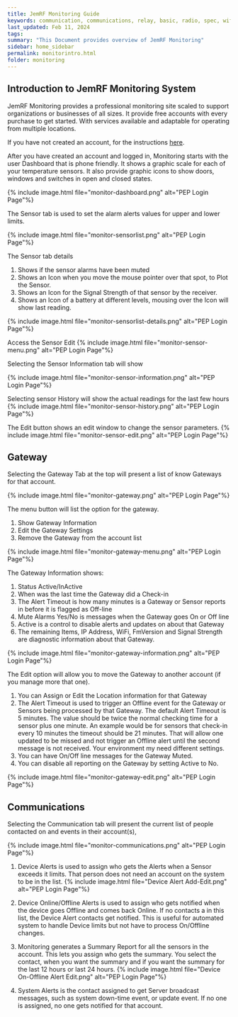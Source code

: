```yaml
---
title: JemRF Monitoring Guide
keywords: communication, communications, relay, basic, radio, spec, wifi, sensor
last_updated: Feb 11, 2024
tags:
summary: "This Document provides overview of JemRF Monitoring"
sidebar: home_sidebar
permalink: monitorintro.html
folder: monitoring
---
```


## Introduction to JemRF Monitoring System
JemRF Monitoring provides a professional monitoring site scaled to support organizations or businesses of all sizes.
It provide free accounts with every purchase to get started. With services available and adaptable for operating from multiple locations.

If you have not created an account, for the instructions [here](jemrfregister.html).

After you have created an account and logged in, Monitoring starts with the user Dashboard that is phone friendly. It shows a graphic scale for each of your temperature sensors. It also provide graphic icons to show doors, windows and switches in open and closed states.

{% include image.html file="monitor-dashboard.png" alt="PEP Login Page"%}

The Sensor tab is used to set the alarm alerts values for upper and lower limits.

{% include image.html file="monitor-sensorlist.png" alt="PEP Login Page"%}

The Sensor tab details
1. Shows if the sensor alarms have been muted
2. Shows an Icon when you move the mouse pointer over that spot, to Plot the Sensor.
3. Shows an Icon for the Signal Strength of that sensor by the receiver.
4. Shows an Icon of a battery at different levels, mousing over the Icon will show last reading.

{% include image.html file="monitor-sensorlist-details.png" alt="PEP Login Page"%}

Access the Sensor Edit
{% include image.html file="monitor-sensor-menu.png" alt="PEP Login Page"%}

Selecting the Sensor Information tab will show

{% include image.html file="monitor-sensor-information.png" alt="PEP Login Page"%}

Selecting sensor History will show the actual readings for the last few hours
{% include image.html file="monitor-sensor-history.png" alt="PEP Login Page"%}

The Edit button shows an edit window to change the sensor parameters.
{% include image.html file="monitor-sensor-edit.png" alt="PEP Login Page"%}

## Gateway

Selecting the Gateway Tab at the top will present a list of know Gateways for that account.

{% include image.html file="monitor-gateway.png" alt="PEP Login Page"%}

The menu button will list the option for the gateway.
1. Show Gateway Information
2. Edit the Gateway Settings
3. Remove the Gateway from the account list

{% include image.html file="monitor-gateway-menu.png" alt="PEP Login Page"%}

The Gateway Information shows:
1. Status Active/InActive
2. When was the last time the Gateway did a Check-in
3. The Alert Timeout is how many minutes is a Gateway or Sensor reports in before it is flagged as Off-line
4. Mute Alarms Yes/No is messages when the Gateway goes On or Off line
5. Active is a control to disable alerts and updates on about that Gateway
6. The remaining Items, IP Address, WiFi, FmVersion and Signal Strength are diagnostic information about that Gateway.

{% include image.html file="monitor-gateway-information.png" alt="PEP Login Page"%}

The Edit option will allow you to move the Gateway to another account (if you manage more that one).
1. You can Assign or Edit the Location information for that Gateway
2. The Alert Timeout is used to trigger an Offline event for the Gateway or Sensors being processed by that Gateway.
The default Alert Timeout is 5 minutes. The value should be twice the normal checking time for a sensor plus one minute.
An example would be for sensors that check-in every 10 minutes the timeout should be 21 minutes. That will allow one
updated to be missed and not trigger an Offline alert until the second message is not received. Your environment my need different settings.
3. You can have On/Off line messages for the Gateway Muted.
4. You can disable all reporting on the Gateway by setting Active to No.

{% include image.html file="monitor-gateway-edit.png" alt="PEP Login Page"%}

## Communications
Selecting the Communication tab will present the current list of people contacted on and events in their account(s),

{% include image.html file="monitor-communications.png" alt="PEP Login Page"%}

1. Device Alerts is used to assign who gets the Alerts when a Sensor exceeds it limits.
That person does not need an account on the system to be in the list.
{% include image.html file="Device Alert Add-Edit.png" alt="PEP Login Page"%}
2. Device Online/Offline Alerts is used to assign who gets notified when the device goes Offline and comes back Online.
If no contacts a in this list, the Device Alert contacts get notified.
This is useful for automated system to handle Device limits but not have to process On/Offline changes.
3. Monitoring generates a Summary Report for all the sensors in the account. This lets you assign who gets the summary.
You select the contact, when you want the summary and if you want the summary for the last 12 hours or last 24 hours.
{% include image.html file="Device On-Offline Alert Edit.png" alt="PEP Login Page"%}

4. System Alerts is the contact assigned to get Server broadcast messages, such as system down-time event, or update event.
If no one is assigned, no one gets notified for that account.

